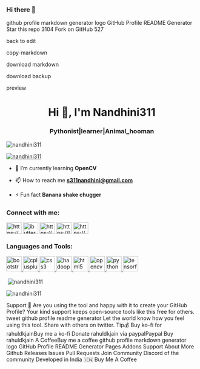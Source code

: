 ### Hi there 👋

github profile markdown generator logo
GitHub Profile README Generator
Star this repo
3104
Fork on GitHub
527

back to edit

copy-markdown

download markdown

download backup

preview
<h1 align="center">Hi 👋, I'm Nandhini311</h1>
<h3 align="center">Pythonist|learner|Animal_hooman</h3>

<p align="left"> <img src="https://komarev.com/ghpvc/?username=nandhini311&label=Profile%20views&color=0e75b6&style=flat" alt="nandhini311" /> </p>

<p align="left"> <a href="https://github.com/ryo-ma/github-profile-trophy"><img src="https://github-profile-trophy.vercel.app/?username=nandhini311" alt="nandhini311" /></a> </p>

- 🌱 I’m currently learning **OpenCV**

- 📫 How to reach me **s311nandhini@gmail.com**

- ⚡ Fun fact **Banana shake chugger**

<h3 align="left">Connect with me:</h3>
<p align="left">
<a href="https://linkedin.com/in/https://www.linkedin.com/in/nandhini-s-951764197/" target="blank"><img align="center" src="https://cdn.jsdelivr.net/npm/simple-icons@3.0.1/icons/linkedin.svg" alt="https://www.linkedin.com/in/nandhini-s-951764197/" height="30" width="40" /></a>
<a href="https://instagram.com/ibuttercup_" target="blank"><img align="center" src="https://cdn.jsdelivr.net/npm/simple-icons@3.0.1/icons/instagram.svg" alt="ibuttercup_" height="30" width="40" /></a>
<a href="https://www.hackerrank.com/https://www.hackerrank.com/s311nandhini" target="blank"><img align="center" src="https://cdn.jsdelivr.net/npm/simple-icons@3.0.1/icons/hackerrank.svg" alt="https://www.hackerrank.com/s311nandhini" height="30" width="40" /></a>
<a href="https://www.leetcode.com/https://leetcode.com/nandhini31/" target="blank"><img align="center" src="https://cdn.jsdelivr.net/npm/simple-icons@3.0.1/icons/leetcode.svg" alt="https://leetcode.com/nandhini31/" height="30" width="40" /></a>
<a href="https://auth.geeksforgeeks.org/user/https://auth.geeksforgeeks.org/user/s311nandhini/profile" target="blank"><img align="center" src="https://cdn.jsdelivr.net/npm/simple-icons@3.0.1/icons/geeksforgeeks.svg" alt="https://auth.geeksforgeeks.org/user/s311nandhini/profile" height="30" width="40" /></a>
</p>

<h3 align="left">Languages and Tools:</h3>
<p align="left"> <a href="https://getbootstrap.com" target="_blank"> <img src="https://devicons.github.io/devicon/devicon.git/icons/bootstrap/bootstrap-plain.svg" alt="bootstrap" width="40" height="40"/> </a> <a href="https://www.w3schools.com/cpp/" target="_blank"> <img src="https://devicons.github.io/devicon/devicon.git/icons/cplusplus/cplusplus-original.svg" alt="cplusplus" width="40" height="40"/> </a> <a href="https://www.w3schools.com/css/" target="_blank"> <img src="https://devicons.github.io/devicon/devicon.git/icons/css3/css3-original-wordmark.svg" alt="css3" width="40" height="40"/> </a> <a href="https://hadoop.apache.org/" target="_blank"> <img src="https://www.vectorlogo.zone/logos/apache_hadoop/apache_hadoop-icon.svg" alt="hadoop" width="40" height="40"/> </a> <a href="https://www.w3.org/html/" target="_blank"> <img src="https://devicons.github.io/devicon/devicon.git/icons/html5/html5-original-wordmark.svg" alt="html5" width="40" height="40"/> </a> <a href="https://opencv.org/" target="_blank"> <img src="https://www.vectorlogo.zone/logos/opencv/opencv-icon.svg" alt="opencv" width="40" height="40"/> </a> <a href="https://www.python.org" target="_blank"> <img src="https://devicons.github.io/devicon/devicon.git/icons/python/python-original.svg" alt="python" width="40" height="40"/> </a> <a href="https://www.tensorflow.org" target="_blank"> <img src="https://www.vectorlogo.zone/logos/tensorflow/tensorflow-icon.svg" alt="tensorflow" width="40" height="40"/> </a> </p>

<p>&nbsp;<img align="center" src="https://github-readme-stats.vercel.app/api?username=nandhini311&show_icons=true&locale=en" alt="nandhini311" /></p>

<p><img align="center" src="https://github-readme-streak-stats.herokuapp.com/?user=nandhini311&" alt="nandhini311" /></p>

Support 🙏
Are you using the tool and happy with it to create your GitHub Profile?
Your kind support keeps open-source tools like this free for others.
tweet github profile readme generator
Let the world know how you feel using this tool. Share with others on twitter.
Tip💰
Buy ko-fi for rahuldkjainBuy me a ko-fi
Donate rahuldkjain via paypalPaypal
Buy rahuldkjain A CoffeeBuy me a coffee
github profile markdown generator logo
GitHub Profile README Generator
Pages
Addons
Support
About
More
Github
Releases
Issues
Pull Requests
Join Community
Discord of the community
Developed in India 🇮🇳
Buy Me A Coffee
